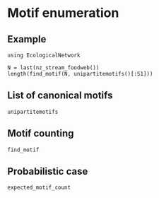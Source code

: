 # Motif enumeration

## Example

```@setup econet
using EcologicalNetwork
```

```@example econet
N = last(nz_stream_foodweb())
length(find_motif(N, unipartitemotifs()[:S1]))
```

## List of canonical motifs

```@docs
unipartitemotifs
```

## Motif counting

```@docs
find_motif
```

## Probabilistic case

```@docs
expected_motif_count
```
